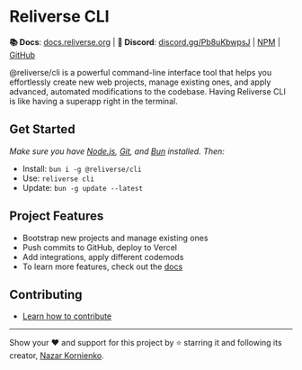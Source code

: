 # Reliverse CLI

**📚 Docs**: [docs.reliverse.org](https://docs.reliverse.org/cli) | **💙 Discord**: [discord.gg/Pb8uKbwpsJ](https://discord.gg/Pb8uKbwpsJ) | [NPM](https://npmjs.com/@reliverse/cli) | [GitHub](https://github.com/reliverse/cli)

@reliverse/cli is a powerful command-line interface tool that helps you effortlessly create new web projects, manage existing ones, and apply advanced, automated modifications to the codebase. Having Reliverse CLI is like having a superapp right in the terminal.

## Get Started

_Make sure you have [Node.js](https://nodejs.org), [Git](https://git-scm.com/downloads), and [Bun](https://bun.sh) installed. Then:_

- Install: `bun i -g @reliverse/cli`
- Use: `reliverse cli`
- Update: `bun -g update --latest`

## Project Features

- Bootstrap new projects and manage existing ones
- Push commits to GitHub, deploy to Vercel
- Add integrations, apply different codemods
- To learn more features, check out the [docs](https://docs.reliverse.org/cli)

## Contributing

- [Learn how to contribute](https://docs.reliverse.org/intro/contributing/)

***

Show your ❤️ and support for this project by ⭐ starring it and following its creator, [Nazar Kornienko](https://github.com/blefnk).
